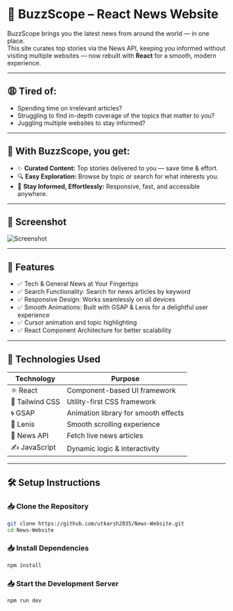 # 🚀 BuzzScope – React News Website

BuzzScope brings you the latest news from around the world — in one place.  
This site curates top stories via the News API, keeping you informed without visiting multiple websites — now rebuilt with **React** for a smooth, modern experience.

---

## 😩 Tired of:
- Spending time on irrelevant articles?
- Struggling to find in-depth coverage of the topics that matter to you?
- Juggling multiple websites to stay informed?

---

## 🎯 With BuzzScope, you get:
- ✨ **Curated Content:** Top stories delivered to you — save time & effort.
- 🔍 **Easy Exploration:** Browse by topic or search for what interests you.
- 📱 **Stay Informed, Effortlessly:** Responsive, fast, and accessible anywhere.

---

## 📸 Screenshot
![Screenshot](https://github.com/user-attachments/assets/c24c5650-0fc6-4e2d-9161-a51435d98749)

---

## 🚀 Features
- ✅ Tech & General News at Your Fingertips  
- ✅ Search Functionality: Search for news articles by keyword  
- ✅ Responsive Design: Works seamlessly on all devices  
- ✅ Smooth Animations: Built with GSAP & Lenis for a delightful user experience  
- ✅ Cursor animation and topic highlighting  
- ✅ React Component Architecture for better scalability  

---

## 🧪 Technologies Used
| Technology       | Purpose                                   |
|-------------------|-------------------------------------------|
| ⚛️ React         | Component-based UI framework             |
| 🎨 Tailwind CSS   | Utility-first CSS framework             |
| 🌀 GSAP           | Animation library for smooth effects    |
| 🛞 Lenis          | Smooth scrolling experience             |
| 📡 News API       | Fetch live news articles               |
| ✍️ JavaScript     | Dynamic logic & interactivity          |

---

## 🛠️ Setup Instructions

### 📥 Clone the Repository
```bash
git clone https://github.com/utkarsh2035/News-Website.git
cd News-Website
```

### 📥 Install Dependencies
```bash
npm install
```

### 📥 Start the Development Server
```bash
npm run dev
